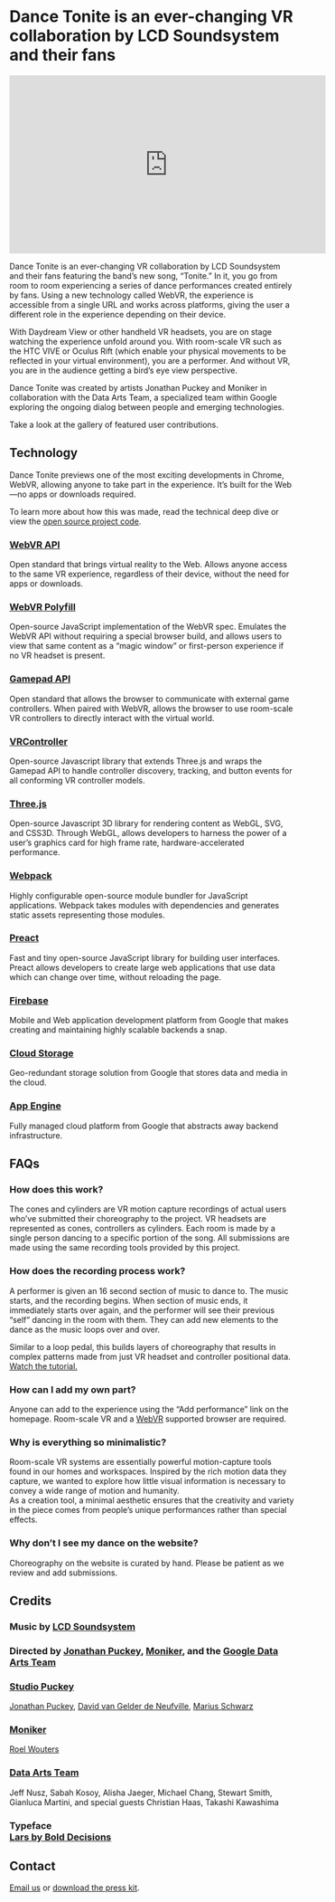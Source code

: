 <div class="title-wrapper">
  <h1>Dance Tonite is an ever-changing VR collaboration by LCD Soundsystem and their fans</h1>
</div>

<div class="about-video-container">
  <iframe width="560" height="315" src="https://www.youtube.com/embed/9cG675fJlEo" frameborder="0" allowfullscreen></iframe>
</div>

Dance Tonite is an ever-changing VR collaboration by LCD Soundsystem and their fans featuring the band’s new song, “Tonite.” In it, you go from room to room experiencing a series of dance performances created entirely by fans. Using a new technology called WebVR, the experience is accessible from a single URL and works across platforms, giving the user a different role in the experience depending on their device. 

With Daydream View or other handheld VR headsets, you are on stage watching the experience unfold around you. With room-scale VR such as the HTC VIVE or Oculus Rift (which enable your physical movements to be reflected in your virtual environment), you are a performer. And without VR, you are in the audience getting a bird’s eye view perspective. 

Dance Tonite was created by artists Jonathan Puckey and Moniker in collaboration with the Data Arts Team, a specialized team within Google exploring the ongoing dialog between people and emerging technologies. 

Take a look at the <a class="gallery-link">gallery of featured user contributions</a>.

## Technology
Dance Tonite previews one of the most exciting developments in Chrome, WebVR, allowing anyone to take part in the experience. It’s built for the Web—no apps or downloads required.

To learn more about how this was made, read the technical deep dive or view the [open source project code](https://github.com/puckey/dance-tonite).

<div class="column-wrapper">
  <div>
    <h3><a href="http://webvr.info">WebVR API</a></h3>
    Open standard that brings virtual reality to the Web. Allows anyone access to the same VR experience, regardless of their device, without the need for apps or downloads.
  </div>

  <div>
    <h3><a href="https://github.com/googlevr/webvr-polyfill">WebVR Polyfill</a></h3>
    Open-source JavaScript implementation of the WebVR spec. Emulates the WebVR API without requiring a special browser build, and allows users to view that same content as a “magic window” or first-person experience if no VR headset is present.
  </div>

  <div>
    <h3><a href="https://w3c.github.io/gamepad/">Gamepad API</a></h3>
    Open standard that allows the browser to communicate with external game controllers. When paired with WebVR, allows the browser to use room-scale VR controllers to directly interact with the virtual world.
  </div>

  <div>
    <h3><a href="https://github.com/stewdio/THREE.VRController">VRController</a></h3>
    Open-source Javascript library that extends Three.js and wraps the Gamepad API to handle controller discovery, tracking, and button events for all conforming VR controller models.
  </div>

  <div>
    <h3><a href="http://threejs.org">Three.js</a></h3>
    Open-source Javascript 3D library for rendering content as WebGL, SVG, and CSS3D. Through WebGL, allows developers to harness the power of a user’s graphics card for high frame rate, hardware-accelerated performance.
  </div>

  <div>
    <h3><a href="http://webpack.js.org">Webpack</a></h3>
    Highly configurable open-source module bundler for JavaScript applications. Webpack takes modules with dependencies and generates static assets representing those modules.
  </div>

  <div>
    <h3><a href="https://preactjs.com/">Preact</a></h3>
    Fast and tiny open-source JavaScript library for building user interfaces. Preact allows developers to create large web applications that use data which can change over time, without reloading the page.
  </div>

  <div>
    <h3><a href="https://firebase.google.com/">Firebase</a></h3>
    Mobile and Web application development platform from Google that makes creating and maintaining highly scalable backends a snap.
  </div>

  <div>
    <h3><a href="https://cloud.google.com/storage/">Cloud Storage</a></h3>
    Geo-redundant storage solution from Google that stores data and media in the cloud.
  </div>

  <div>
    <h3><a href="https://cloud.google.com/appengine/">App Engine</a></h3>
    Fully managed cloud platform from Google that abstracts away backend infrastructure.
  </div>
</div>


## FAQs

### How does this work?
The cones and cylinders are VR motion capture recordings of actual users who’ve submitted their choreography to the project. VR headsets are represented as cones, controllers as cylinders. Each room is made by a single person dancing to a specific portion of the song. All submissions are made using the same recording tools provided by this project.

### How does the recording process work?
A performer is given an 16 second section of music to dance to. The music starts, and the recording begins. When section of music ends, it immediately starts over again, and the performer will see their previous “self” dancing in the room with them. They can add new elements to the dance as the music loops over and over. 

Similar to a loop pedal, this builds layers of choreography that results in complex patterns made from just VR headset and controller positional data. [Watch the tutorial.](/record/4/head=yes/)

### How can I add my own part?
Anyone can add to the experience using the “Add performance” link on the homepage. Room-scale VR and a [WebVR](http://webvr.info) supported browser are required.

### Why is everything so minimalistic?
Room-scale VR systems are essentially powerful motion-capture tools found in our homes and workspaces. Inspired by the rich motion data they capture, we wanted to explore how little visual information is necessary to convey a wide range of motion and humanity. 
<br />
As a creation tool, a minimal aesthetic ensures that the creativity and variety in the piece comes from people’s unique performances rather than special effects. 

### Why don’t I see my dance on the website?
Choreography on the website is curated by hand. Please be patient as we review and add submissions.

<div class="credits-intro">
  <h2>Credits</h2>

  <h3>Music by <a href="http://lcdsoundsystem.com">LCD Soundsystem</a></h3>

  <h3>Directed by <a href="http://puckey.studio">Jonathan Puckey</a>, <a href="http://studiomoniker.com">Moniker</a>, and the <a href="http://workshop.chromeexperiments.com/">Google Data Arts Team</a></h3>

</div>
<div class="column-wrapper credits">
<div>
  <h3><a href="http://puckey.studio">Studio Puckey</a></h3>
  <a href="http://puckey.studio">
    Jonathan Puckey</a>,
  <a href="http://neufv.website">
    David van Gelder de Neufville</a>,
  <a href="http://mariusschwarz.com">
    Marius Schwarz
  </a>
</div>
<div>
  <h3><a href="http://studiomoniker.com">Moniker</a></h3>
  <a href="http://studiomoniker.com">
    Roel Wouters
  </a>
  </div>
  <div class="single-column">

  <h3><a href="https://github.com/dataarts">Data Arts Team</a></h3>
    Jeff Nusz,
    Sabah Kosoy,
    Alisha Jaeger,
    Michael Chang,
    Stewart Smith,
    Gianluca Martini,
    and special guests Christian Haas, 
    Takashi Kawashima
  </div>
</div>
<div class="credits mod-thanks">
  <h3>Typeface<br/><a href="https://bold-decisions.biz/typefaces/lars">Lars by Bold Decisions</a></h3>
</div>


## Contact

[Email us](mailto:dance.tonite.contact@gmail.com) or [download the press kit](https://storage.googleapis.com/you-move-me.appspot.com/presskit/DanceTonite_PressKit.zip).
